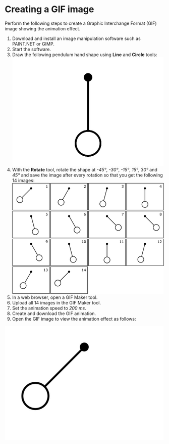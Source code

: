 # Creating a GIF image

Perform the following steps to create a Graphic Interchange Format (GIF) image showing the animation effect.

1. Download and install an image manipulation software such as PAINT.NET or GIMP.
1. Start the software.
1. Draw the following pendulum hand shape using __Line__ and __Circle__ tools:
![Alt Text](https://github.com/gouravsardana29/GIF/blob/master/One.jpg)
1. With the __Rotate__ tool, rotate the shape at _-45°_, _-30°_, _-15°_, _15°_, _30°_ and _45°_ and save the image after every rotation so that you get the following 14 images:
![Alt Text](https://github.com/gouravsardana29/GIF/blob/master/Two.png)
1. In a web browser, open a GIF Maker tool.
1. Upload all 14 images in the GIF Maker tool.
1. Set the animation speed to _200 ms_.
1. Create and download the GIF animation.
1. Open the GIF image to view the animation effect as follows:

![Alt Text](https://github.com/gouravsardana29/GIF/blob/master/Three.gif)
